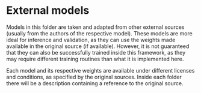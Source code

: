 # External models

Models in this folder are taken and adapted from other external sources (usually from the authors of the respective model).
These models are more ideal for inference and validation, as they can use the weights made available in the original source (if available).
However, it is not guaranteed that they can also be successfully trained inside this framework, as they may require different training routines than what it is implemented here.

Each model and its respective weights are available under different licenses and conditions, as specified by the original sources. Inside each folder there will be a description containing a reference to the original source.